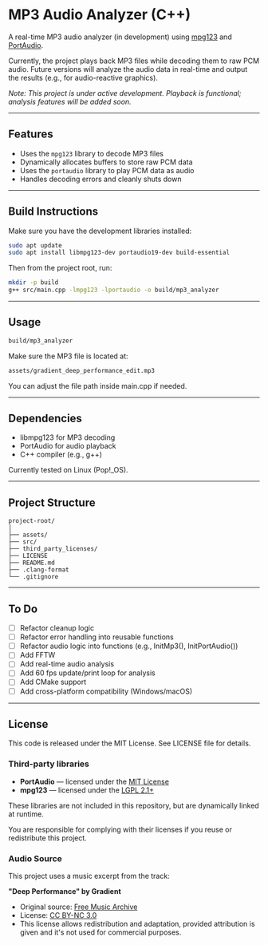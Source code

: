 # MP3 Audio Analyzer (C++)

A real-time MP3 audio analyzer (in development) using [mpg123](https://www.mpg123.de/) and [PortAudio](http://www.portaudio.com/).

Currently, the project plays back MP3 files while decoding them to raw PCM audio. Future versions will analyze the audio data in real-time and output the results (e.g., for audio-reactive graphics).

*Note: This project is under active development. Playback is functional; analysis features will be added soon.*

---

## Features

- Uses the `mpg123` library to decode MP3 files
- Dynamically allocates buffers to store raw PCM data
- Uses the `portaudio` library to play PCM data as audio
- Handles decoding errors and cleanly shuts down

---

## Build Instructions

Make sure you have the development libraries installed:

```bash
sudo apt update
sudo apt install libmpg123-dev portaudio19-dev build-essential
```

Then from the project root, run:

```bash
mkdir -p build
g++ src/main.cpp -lmpg123 -lportaudio -o build/mp3_analyzer
```

---

## Usage

```bash
build/mp3_analyzer
```

Make sure the MP3 file is located at:

```bash
assets/gradient_deep_performance_edit.mp3
```

You can adjust the file path inside main.cpp if needed.

---

## Dependencies

- libmpg123 for MP3 decoding
- PortAudio for audio playback
- C++ compiler (e.g., g++)

Currently tested on Linux (Pop!_OS).

---

## Project Structure

```
project-root/
│
├── assets/
├── src/
├── third_party_licenses/
├── LICENSE
├── README.md
├── .clang-format
└── .gitignore
```

---

## To Do

- [ ] Refactor cleanup logic
- [ ] Refactor error handling into reusable functions
- [ ] Refactor audio logic into functions (e.g., InitMp3(), InitPortAudio())
- [ ] Add FFTW 
- [ ] Add real-time audio analysis
- [ ] Add 60 fps update/print loop for analysis
- [ ] Add CMake support
- [ ] Add cross-platform compatibility (Windows/macOS)

---

## License

This code is released under the MIT License.
See LICENSE file for details.

### Third-party libraries

- **PortAudio** — licensed under the [MIT License](http://www.portaudio.com/license.html)
- **mpg123** — licensed under the [LGPL 2.1+](https://www.gnu.org/licenses/old-licenses/lgpl-2.1.html)

These libraries are not included in this repository, but are dynamically linked at runtime.

You are responsible for complying with their licenses if you reuse or redistribute this project.

### Audio Source

This project uses a music excerpt from the track:

**"Deep Performance" by Gradient**
- Original source: [Free Music Archive](https://freemusicarchive.org/music/Gradient/Seashore/thn113-320-02-gradient_-_deep_perfomance/)
- License: [CC BY-NC 3.0](https://creativecommons.org/licenses/by-nc/3.0/)
- This license allows redistribution and adaptation, provided attribution is given and it's not used for commercial purposes.
